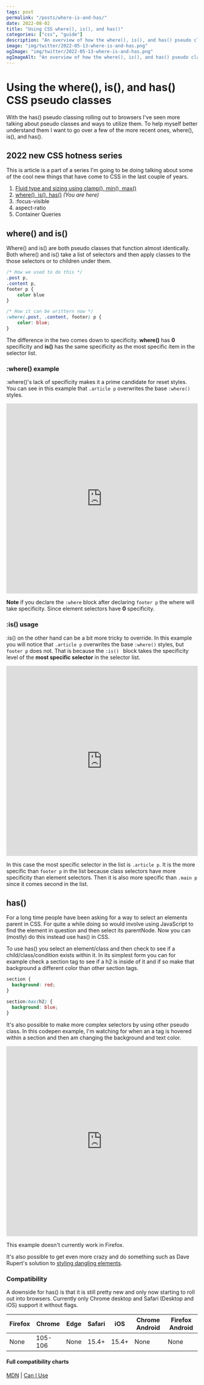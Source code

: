 ```yaml
---
tags: post
permalink: "/posts/where-is-and-has/"
date: 2022-08-02
title: "Using CSS where(), is(), and has()"
categories: ["css", "guide"]
description: "An overview of how the where(), is(), and has() pseudo classes work and examples of different ways to utilize them in your day to day work."
image: "img/twitter/2022-05-13-where-is-and-has.png"
ogImage: "img/twitter/2022-05-13-where-is-and-has.png"
ogImageAlt: "An overview of how the where(), is(), and has() pseudo classes work and examples of different ways to utilize them in your day to day work"
---
```


# Using the where(), is(), and has() CSS pseudo classes

With the has() pseudo classing rolling out to browsers I've seen more talking about pseudo classes and ways to utilize them. To help myself better understand them I want to go over a few of the more recent ones, where(), is(), and has().

<div class="series-block">

## 2022 new CSS hotness series

This is article is a part of a series I'm going to be doing talking about some of the cool new things that have come to CSS in the last couple of years.

1. [Fluid type and sizing using clamp(), min(), max()](/posts/fluid-type-and-sizing/)
2. [where(), is(), has()](/posts/where-is-and-has) _(You are here)_
3. :focus-visible
4. aspect-ratio
5. Container Queries

</div>

## where() and is()

Where() and is() are both pseudo classes that function almost identically. Both where() and is() take a list of selectors and then apply classes to the those selectors or to children under them.

```css
/* How we used to do this */
.post p,
.content p,
footer p {
	color blue
}

/* How it can be writtern now */
:where(.post, .content, footer) p {
	color: blue;
}

```

The difference in the two comes down to specificity. **where()** has **0** specificity and **is()** has the same specificity as the most specific item in the selector list.

### :where() example

:where()'s lack of specificity makes it a prime candidate for reset styles. You can see in this example that `.article p` overwrites the base `:where()` styles.

<iframe height="500" style="width: 100%;" scrolling="no" title="Example of using :where()" src="https://codepen.io/craigwfox/embed/JjLbjoV?default-tab=css%2Cresult" frameborder="no" loading="lazy" allowtransparency="true" allowfullscreen="true">
  See the Pen <a href="https://codepen.io/craigwfox/pen/JjLbjoV">
  Untitled</a> by Craig Fox (<a href="https://codepen.io/craigwfox">@craigwfox</a>)
  on <a href="https://codepen.io">CodePen</a>.
</iframe>

**Note** if you declare the `:where` block after declaring `footer p` the where will take specificity. Since element selectors have **0** specificity.

### :is() usage

:is() on the other hand can be a bit more tricky to override. In this example you will notice that `.article p` overwrites the base `:where()` styles, but `footer p` does not. That is because the `:is() ` block takes the specificity level of the **most specific selector** in the selector list.

<iframe height="500" style="width: 100%;" scrolling="no" title="Example of using :is()" src="https://codepen.io/craigwfox/embed/rNdWNLq?default-tab=css%2Cresult&theme-id=dark" frameborder="no" loading="lazy" allowtransparency="true" allowfullscreen="true">
  See the Pen <a href="https://codepen.io/craigwfox/pen/rNdWNLq">
  Untitled</a> by Craig Fox (<a href="https://codepen.io/craigwfox">@craigwfox</a>)
  on <a href="https://codepen.io">CodePen</a>.
</iframe>

In this case the most specific selector in the list is `.article p`. It is the more specific than `footer p` in the list because class selectors have more specificity than element selectors. Then it is also more specific than `.main p` since it comes second in the list.

## has()

For a long time people have been asking for a way to select an elements parent in CSS. For quite a while doing so would involve using JavaScript to find the element in question and then select its parentNode. Now you can (mostly) do this instead use has() in CSS.

To use has() you select an element/class and then check to see if a child/class/condition exists within it. In its simplest form you can for example check a section tag to see if a h2 is inside of it and if so make that background a different color than other section tags.

```css
section {
  background: red;
}

section:has(h2) {
  background: blue;
}
```

It's also possible to make more complex selectors by using other pseudo class. In this codepen example, I'm watching for when an a tag is hovered within a section and then am changing the background and text color.

<iframe height="500" style="width: 100%;" scrolling="no" title="has() example" src="https://codepen.io/craigwfox/embed/JjLpGzr?default-tab=css%2Cresult" frameborder="no" loading="lazy" allowtransparency="true" allowfullscreen="true">
  See the Pen <a href="https://codepen.io/craigwfox/pen/JjLpGzr">
  has() example</a> by Craig Fox (<a href="https://codepen.io/craigwfox">@craigwfox</a>)
  on <a href="https://codepen.io">CodePen</a>.
</iframe>

<p class="post-note">This example doesn't currently work in Firefox.</p>

It's also possible to get even more crazy and do something such as Dave Rupert's solution to [styling dangling elements](https://daverupert.com/2022/07/solving-the-dangler-conundrum-with-has-and-container-queries/).

### Compatibility

A downside for has() is that it is still pretty new and only now starting to roll out into browsers. Currently only Chrome desktop and Safari (Desktop and iOS) support it without flags.

| Firefox | Chrome  | Edge | Safari | iOS   | Chrome Android | Firefox Android |
| ------- | ------- | ---- | ------ | ----- | -------------- | --------------- |
| None    | 105-106 | None | 15.4+  | 15.4+ | None           | None            |

#### Full compatibility charts

[MDN](https://developer.mozilla.org/en-US/docs/Web/CSS/:has#browser_compatibility) | [Can I Use](https://caniuse.com/css-has)
